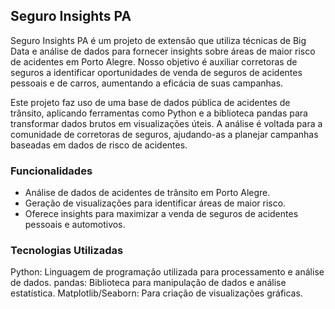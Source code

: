 <h2>Seguro Insights PA</h2>

Seguro Insights PA é um projeto de extensão que utiliza técnicas de Big Data e análise de dados para fornecer insights sobre áreas de maior risco de acidentes em Porto Alegre. Nosso objetivo é auxiliar corretoras de seguros a identificar oportunidades de venda de seguros de acidentes pessoais e de carros, aumentando a eficácia de suas campanhas.

Este projeto faz uso de uma base de dados pública de acidentes de trânsito, aplicando ferramentas como Python e a biblioteca pandas para transformar dados brutos em visualizações úteis. A análise é voltada para a comunidade de corretoras de seguros, ajudando-as a planejar campanhas baseadas em dados de risco de acidentes.

<h3>Funcionalidades</h3>
<ul>
<li>Análise de dados de acidentes de trânsito em Porto Alegre.</li>  
<li>Geração de visualizações para identificar áreas de maior risco.</li>
<li>Oferece insights para maximizar a venda de seguros de acidentes pessoais e automotivos.</li>
</ul>

<h3>Tecnologias Utilizadas</h3>

Python: Linguagem de programação utilizada para processamento e análise de dados.
pandas: Biblioteca para manipulação de dados e análise estatística.
Matplotlib/Seaborn: Para criação de visualizações gráficas.
